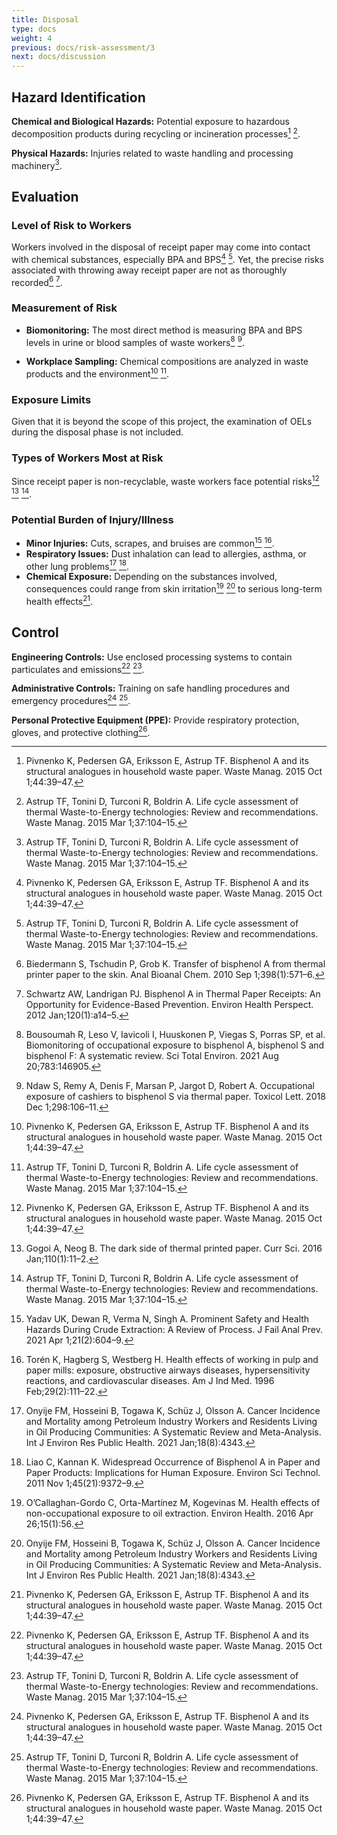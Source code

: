 ```yaml
---
title: Disposal
type: docs
weight: 4
previous: docs/risk-assessment/3
next: docs/discussion
---
```


## Hazard Identification

**Chemical and Biological Hazards:** Potential exposure to hazardous decomposition products during recycling or incineration processes[^8] [^21].

**Physical Hazards:** Injuries related to waste handling and processing machinery[^21].

## Evaluation

### Level of Risk to Workers

Workers involved in the disposal of receipt paper may come into contact with chemical substances, especially BPA and BPS[^8] [^21]. 
Yet, the precise risks associated with throwing away receipt paper are not as thoroughly recorded[^22] [^53].

### Measurement of Risk

- **Biomonitoring:** The most direct method is measuring BPA and BPS levels in urine or blood samples of waste workers[^17] [^40].

- **Workplace Sampling:** Chemical compositions are analyzed in waste products and the environment[^8] [^21].

### Exposure Limits

Given that it is beyond the scope of this project, the examination of OELs during the disposal phase is not included.

### Types of Workers Most at Risk

Since receipt paper is non-recyclable, waste workers face potential risks[^8] [^18] [^21].

### Potential Burden of Injury/Illness

- **Minor Injuries:** Cuts, scrapes, and bruises are common[^24] [^27].
- **Respiratory Issues:** Dust inhalation can lead to allergies, asthma, or other lung problems[^25] [^38].
- **Chemical Exposure:** Depending on the substances involved, consequences could range from skin irritation[^23] [^25] to serious long-term health effects[^8].

## Control

**Engineering Controls:** Use enclosed processing systems to contain particulates and emissions[^8] [^21].

**Administrative Controls:** Training on safe handling procedures and emergency procedures[^8] [^21].

**Personal Protective Equipment (PPE):** Provide respiratory protection, gloves, and protective clothing[^8].

<!--- REFERENCES --->

[^1]: Canada Revenue Agency. Business Records [Internet]. Income Tax. 2023 [cited 2024 Feb 19]. Available from: [Canada Revenue Agency()]https://www.canada.ca/en/revenue-agency/services/tax/businesses/topics/sole-proprietorships-partnerships/business-records.html)
[^2]: Moneris. Receipt Requirements [Internet]. Moneris Developers. 2024 [cited 2024 Feb 19]. Available from: [Moneris](https://developer.moneris.com/More/Testing/Receipt%20Requirements)
[^3]: Bank of Canada. Payment Systems [Internet]. n.d. [cited 2024 Feb 26]. Available from: [Bank of Canada](https://www.bankofcanada.ca/2020/07/a-road-map-to-payment-systems/)
[^4]: Grand View Research. Thermal Paper Market Size, Share & Trends Analysis Report By Application (POS, Tags & Label, Lottery & Gaming), By Region (Asia Pacific, North America, Middle East & Africa, Europe), And Segment Forecasts, 2024 - 2030 [Internet]. San Francisco, CA: Grand View Research; 2023 Apr [cited 2024 Feb 26] p. 108. Available from: [Grand View Research](https://www.grandviewresearch.com/industry-analysis/thermal-paper-market)
[^5]: Moustafa K, García PJ, El Khoury F, Pierre S. From Seller Screens to Buyer Screens: Toward a Smart Digital Receipt Solution for Sustainability and Greenhouse Gas Mitigation by Million Tons. Digit Soc. 2023 Nov 30;2(3):53.
[^6]: Koester V. How Does Thermal Paper Work? [Internet]. ChemistryViews. 2019 [cited 2024 Feb 27]. Available from: [ChemistryViews](https://www.chemistryviews.org/details/ezine/11146606/How_Does_Thermal_Paper_Work/)
[^7]: Ouyang F. Complete Guide on Thermal Paper: Composition, Advantages, Uses, and More [Internet]. Panda Paper Roll. 2023 [cited 2024 Feb 16]. Available from: [Panda Paper Roll](https://pandapaperroll.com/complete-guide-on-thermal-paper/)
[^8]: Pivnenko K, Pedersen GA, Eriksson E, Astrup TF. Bisphenol A and its structural analogues in household waste paper. Waste Manag. 2015 Oct 1;44:39–47.
[^9]: Diamond AS. Handbook of Imaging Materials [Internet]. 2nd ed. Boca Raton, FL: CRC Press; 2018 [cited 2024 Feb 23]. 695 p. Available from: [Google Books](https://books.google.com/books?id=w2K1DwAAQBAJ&vq=two+color+thermal+printing&source=gbs_navlinks_s)
[^10]: Muthyala R, editor. Chemistry and Applications of Leuco Dyes [Internet]. New York, NY: Kluwer Academic Publishers; 1997. 302 p. (Topics in Applied Chemistry). Available from: [Google Books](https://books.google.com/books/about/Chemistry_and_Applications_of_Leuco_Dyes.html?id=5bPkBwAAQBAJ)
[^11]: Truitt JK. Thermal Paper Coating [Internet]. Dallas, TX; 3953659A, 1976. p. 4. Available from: [Google Patents](https://patents.google.com/patent/US3953659)
[^12]: Fukuchi T, Hamada K, Nagai T, Kudoh N, Sekine A. Thermal sensitive recording medium [Internet]. Tokyo, JP; 5811368A, 1998 [cited 2024 Feb 27]. Available from: [Google Patents](https://patents.google.com/patent/US5811368A/en)
[^13]: PubChem. Fluoran [Internet]. Compound Summary. 2024 [cited 2024 Feb 20]. Available from:[PubChem](https://pubchem.ncbi.nlm.nih.gov/compound/68994)
[^14]: PubChem. Crystal Violet Lactone [Internet]. Compound Summary. 2024 [cited 2024 Feb 20]. Available from: [PubChem](https://pubchem.ncbi.nlm.nih.gov/compound/73773)
[^15]: PubChem. Bisphenol A [Internet]. Compound Summary. 2024 [cited 2024 Feb 20]. Available from: [PubChem](https://pubchem.ncbi.nlm.nih.gov/compound/6623)
[^16]: PubChem. 4,4’-Sulfonyldiphenol (Bisphenol S) [Internet]. Compound Summary. 2024 [cited 2024 Feb 20]. Available from: [PubChem](https://pubchem.ncbi.nlm.nih.gov/compound/6626)
[^17]: Bousoumah R, Leso V, Iavicoli I, Huuskonen P, Viegas S, Porras SP, et al. Biomonitoring of occupational exposure to bisphenol A, bisphenol S and bisphenol F: A systematic review. Sci Total Environ. 2021 Aug 20;783:146905.
[^18]: Gogoi A, Neog B. The dark side of thermal printed paper. Curr Sci. 2016 Jan;110(1):11–2.
[^19]: International Organization for Standardization. Environmental Management: Life Cycle Assessment, Principles & Framework [Internet]. International Organization for Standardization; 2006. Available from: [ISO](https://www.iso.org/standard/37456.html)
[^20]: International Organization for Standardization. Environmental Management: Life Cycle Assessment, Requirements & Guidelines [Internet]. International Organization for Standardization; 2006. Available from: [ISO](https://www.iso.org/standard/38498.html)
[^21]: Astrup TF, Tonini D, Turconi R, Boldrin A. Life cycle assessment of thermal Waste-to-Energy technologies: Review and recommendations. Waste Manag. 2015 Mar 1;37:104–15.
[^22]: Biedermann S, Tschudin P, Grob K. Transfer of bisphenol A from thermal printer paper to the skin. Anal Bioanal Chem. 2010 Sep 1;398(1):571–6.
[^23]: O’Callaghan-Gordo C, Orta-Martínez M, Kogevinas M. Health effects of non-occupational exposure to oil extraction. Environ Health. 2016 Apr 26;15(1):56.
[^24]: Yadav UK, Dewan R, Verma N, Singh A. Prominent Safety and Health Hazards During Crude Extraction: A Review of Process. J Fail Anal Prev. 2021 Apr 1;21(2):604–9.
[^25]: Onyije FM, Hosseini B, Togawa K, Schüz J, Olsson A. Cancer Incidence and Mortality among Petroleum Industry Workers and Residents Living in Oil Producing Communities: A Systematic Review and Meta-Analysis. Int J Environ Res Public Health. 2021 Jan;18(8):4343.
[^26]: Torén K, Neitzel R, Sallsten G, Andersson E. Occupational exposure to soft paper dust and mortality. Occup Environ Med. 2020 Aug;77(8):549–54.
[^27]: Torén K, Hagberg S, Westberg H. Health effects of working in pulp and paper mills: exposure, obstructive airways diseases, hypersensitivity reactions, and cardiovascular diseases. Am J Ind Med. 1996 Feb;29(2):111–22.
[^28]: IARC Working Group on the Evaluation of Carcinogenic Risks to Humans. Occupational Exposures in Petroleum Refining; Crude Oil and Major Petroleum Fuels [Internet]. Lyon, FR: International Agency for Research on Cancer; 1989 [cited 2024 Mar 4]. (IARC Monographs on the Evaluation of Carcinogenic Risks to Humans). Available from: [NCBI](https://www.ncbi.nlm.nih.gov/books/NBK531261/)
[^29]: Occupational Safety and Health Administration. Hydrogen Sulfide [Internet]. Occupational Chemical Database. n.d. [cited 2024 Feb 28]. Available from: [OSHA](https://www.osha.gov/hydrogen-sulfide/standards)
[^30]: Canadian Centre for Occupational Health and Safety. Hydrogen Sulfide [Internet]. Chemical Profile. 2024 [cited 2024 Feb 28]. Available from: [CCOHS](https://www.ccohs.ca/oshanswers/chemicals/chem_profiles/hydrogen_sulfide.html)
[^31]: European Chemicals Agency. Hydrogen Sulfide [Internet]. Substance Infocard. 2023 [cited 2024 Feb 28]. Available from: [ECHA](https://echa.europa.eu/substance-information/-/substanceinfo/100.029.070)
[^32]: Occupational Safety and Health Administration. Permissible Exposure Limits, Annotated Tables [Internet]. Occupational Chemical Database. 2021 [cited 2024 Feb 28]. Available from: [OSHA](https://www.osha.gov/annotated-pels/table-z-1)
[^33]: Canadian Centre for Occupational Health and Safety. Acetone [Internet]. Chemical Profile. 2023 [cited 2024 Feb 28]. Available from: [CCOHS](https://www.ccohs.ca/oshanswers/chemicals/chem_profiles/acetone.html)
[^34]: European Chemicals Agency. Acetone [Internet]. Substance Infocard. 2023 [cited 2024 Feb 28]. Available from: [ECHA](https://echa.europa.eu/substance-information/-/substanceinfo/100.000.602)
[^35]: Occupational Safety and Health Administration. Woodworking: Health Hazards, Wood Dust, & Carcinogens [Internet]. Woodworking eTool. n.d. [cited 2024 Feb 28]. Available from: [OSHA](https://www.osha.gov/etools/woodworking/health-hazards/wood-dust)
[^36]: Canadian Centre for Occupational Health and Safety. Wood Dust [Internet]. Chemical Profile. 2023 [cited 2024 Feb 28]. Available from: [CCOHS](https://www.ccohs.ca/oshanswers/chemicals/wood_dust.html)
[^37]: European Parliament. Protecting workers: stricter limits on cancer-causing substances [Internet]. Press Room. 2017 [cited 2024 Feb 28]. Available from: [European Parliament](https://www.europarl.europa.eu/news/en/press-room/20170829IPR82604/)protecting-workers-stricter-limits-on-cancer-causing-substances
[^38]: Liao C, Kannan K. Widespread Occurrence of Bisphenol A in Paper and Paper Products: Implications for Human Exposure. Environ Sci Technol. 2011 Nov 1;45(21):9372–9.
[^39]: Caporossi L, Papaleo B. Bisphenol A and Metabolic Diseases: Challenges for Occupational Medicine. Int J Environ Res Public Health. 2017 Sep;14(9):959.
[^40]: Ndaw S, Remy A, Denis F, Marsan P, Jargot D, Robert A. Occupational exposure of cashiers to bisphenol S via thermal paper. Toxicol Lett. 2018 Dec 1;298:106–11.
[^41]: PubChem. 2-Anilino-3-methyl-6-(dibutylamino)fluoran [Internet]. Laboratory Chemical Safety Summary (LCSS) Datasheet. 2024 [cited 2024 Feb 20]. Available from: [PubChem](https://pubchem.ncbi.nlm.nih.gov/compound/3534526)
[^42]: PubChem. Crystal Violet Lactone [Internet]. Laboratory Chemical Safety Summary (LCSS) Datasheet. 2024 [cited 2024 Feb 20]. Available from: https://pubchem.ncbi.nlm.nih.gov/compound/73773
[^43]: PubChem. Bisphenol A [Internet]. Laboratory Chemical Safety Summary (LCSS) Datasheet. 2024 [cited 2024 Feb 20]. Available from: [PubChem](https://pubchem.ncbi.nlm.nih.gov/compound/6623)
[^44]: PubChem. 4,4’-Sulfonyldiphenol (Bisphenol S) [Internet]. Laboratory Chemical Safety Summary (LCSS) Datasheet. 2024 [cited 2024 Feb 20]. Available from: [PubChem](https://pubchem.ncbi.nlm.nih.gov/compound/6626)
[^45]: Hormann AM, Saal FS vom, Nagel SC, Stahlhut RW, Moyer CL, Ellersieck MR, et al. Holding Thermal Receipt Paper and Eating Food after Using Hand Sanitizer Results in High Serum Bioactive and Urine Total Levels of Bisphenol A (BPA). PLoS One. 2014 Oct 22;9(10):e110509.
[^46]: Ribeiro E, Ladeira C, Viegas S. Occupational Exposure to Bisphenol A (BPA): A Reality That Still Needs to Be Unveiled. Toxics. 2017 Sep;5(3):22.
[^47]: Hehn RS. NHANES Data Support Link between Handling of Thermal Paper Receipts and Increased Urinary Bisphenol A Excretion. Environ Sci Technol. 2016 Jan 5;50(1):397–404.
[^48]: Hormann AM. Bisphenol A (BPA) in Human Serum and Urine: Exposure via Dermal Absorption from Thermal Paper Receipts and Oral Ingestion after Transfer from Hand to Food [Internet] [M.A.]. [Columbia, MO]: University of Missouri; 2013 [cited 2024 Mar 4]. Available from: [University of Missouri](https://hdl.handle.net/10355/43992)
[^49]: Molina-Molina JM, Jiménez-Díaz I, Fernández MF, Rodriguez-Carrillo A, Peinado FM, Mustieles V, et al. Determination of bisphenol A and bisphenol S concentrations and assessment of estrogen- and anti-androgen-like activities in thermal paper receipts from Brazil, France, and Spain. Environ Res. 2019 Mar 1;170:406–15.
[^50]: Occupational Safety and Health Administration. Bisphenol A [Internet]. Occupational Chemical Database. 2020 [cited 2024 Feb 28]. Available from: [OSHA](https://www.osha.gov/chemicaldata/841)
[^51]: IMAP Group. Bisphenol S (BPS)-based polymers: Human health tier II assessment [Internet]. IMAP Group; 2020 [cited 2024 Feb 28]. Available from: [IMAP Group](https://www.nicnas.gov.au/chemical-information/imap-assessments/imap-group-assessment-report?assessment_id=14770)
[^52]: National Institute for Public Health and the Environment (NL). Overview of Occupational Exposure Limits within Europe. National Institute for Public Health and the Environment (NL); 2014.
[^53]: Schwartz AW, Landrigan PJ. Bisphenol A in Thermal Paper Receipts: An Opportunity for Evidence-Based Prevention. Environ Health Perspect. 2012 Jan;120(1):a14–5.